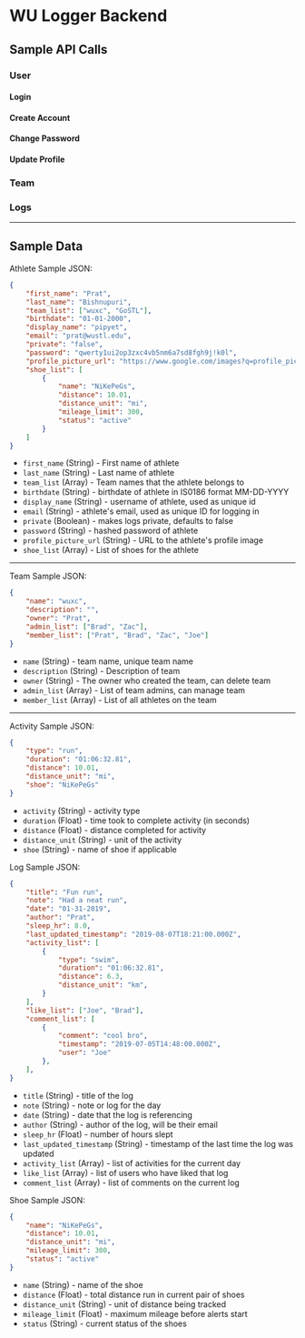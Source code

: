 # WU Logger Backend
## Sample API Calls
### User
#### Login
#### Create Account
#### Change Password
#### Update Profile

### Team

### Logs

---
## Sample Data
Athlete Sample JSON:
```json
{
	"first_name": "Prat",
	"last_name": "Bishnupuri",
	"team_list": ["wuxc", "GoSTL"],
	"birthdate": "01-01-2000",
	"display_name":	"pipyet",
	"email": "prat@wustl.edu",
	"private": "false",
	"password": "qwerty1ui2op3zxc4vb5nm6a7sd8fgh9j!k0l",
	"profile_picture_url": "https://www.google.com/images?q=profile_pic.png",
	"shoe_list": [
		{
			"name":	"NiKePeGs",
			"distance": 10.01,
			"distance_unit": "mi",
			"mileage_limit": 300,
			"status": "active"
		}
	]
}

```
* `first_name` (String) - First name of athlete
* `last_name` (String) - Last name of athlete
* `team_list` (Array) - Team names that the athlete belongs to
* `birthdate` (String) - birthdate of athlete in IS0186 format MM-DD-YYYY
* `display_name` (String) - username of athlete, used as unique id
* `email` (String) - athlete's email, used as unique ID for logging in
* `private` (Boolean) - makes logs private, defaults to false
* `password` (String) - hashed password of athlete
* `profile_picture_url` (String) - URL to the athlete's profile image
* `shoe_list` (Array) - List of shoes for the athlete
---
Team Sample JSON:
```json
{
	"name":	"wuxc",
	"description": "",
	"owner": "Prat",
	"admin_list": ["Brad", "Zac"],
	"member_list": ["Prat", "Brad", "Zac", "Joe"]
}
```
* `name` (String) - team name, unique team name
* `description` (String) - Description of team
* `owner` (String) - The owner who created the team, can delete team
* `admin_list` (Array) - List of team admins, can manage team
* `member_list` (Array) - List of all athletes on the team
---
Activity Sample JSON:
```json
{
	"type":	"run",
	"duration": "01:06:32.81",
	"distance": 10.01,
	"distance_unit": "mi",
	"shoe":	"NiKePeGs"
}
```
* `activity` (String) - activity type
* `duration` (Float) - time took to complete activity (in seconds)
* `distance` (Float) - distance completed for activity
* `distance_unit` (String) - unit of the activity
* `shoe` (String) - name of shoe if applicable

Log Sample JSON:
```json
{
	"title": "Fun run",
	"note":	"Had a neat run",
	"date":	"01-31-2019",
	"author": "Prat",
	"sleep_hr": 8.0,
	"last_updated_timestamp": "2019-08-07T18:21:00.000Z",
	"activity_list": [
		{
			"type":	"swim",
			"duration": "01:06:32.81",
			"distance": 6.3,
			"distance_unit": "km",
		}
	],
	"like_list": ["Joe", "Brad"],
	"comment_list": [
		{
			"comment": "cool bro",
			"timestamp": "2019-07-05T14:48:00.000Z",
			"user":	"Joe"
		},
	],
}
```
* `title` (String) - title of the log
* `note` (String) - note or log for the day
* `date` (String) - date that the log is referencing
* `author` (String) - author of the log, will be their email
* `sleep_hr` (Float) - number of hours slept
* `last_updated_timestamp` (String) - timestamp of the last time the log was updated
* `activity_list` (Array) - list of activities for the current day
* `like_list` (Array) - list of users who have liked that log
* `comment_list` (Array) - list of comments on the current log

Shoe Sample JSON:
```json
{
	"name":	"NiKePeGs",
	"distance": 10.01,
	"distance_unit": "mi",
	"mileage_limit": 300,
	"status": "active"
}
```
* `name` (String) - name of the shoe
* `distance` (Float) - total distance run in current pair of shoes
* `distance_unit` (String) - unit of distance being tracked
* `mileage_limit` (Float) - maximum mileage before alerts start
* `status` (String) - current status of the shoes
